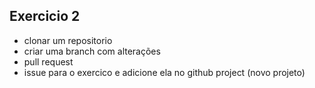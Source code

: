 ## Exercicio 2

* clonar um repositorio 
* criar uma branch com  alterações
* pull request
* issue para o exercico e adicione ela no github project (novo projeto)
